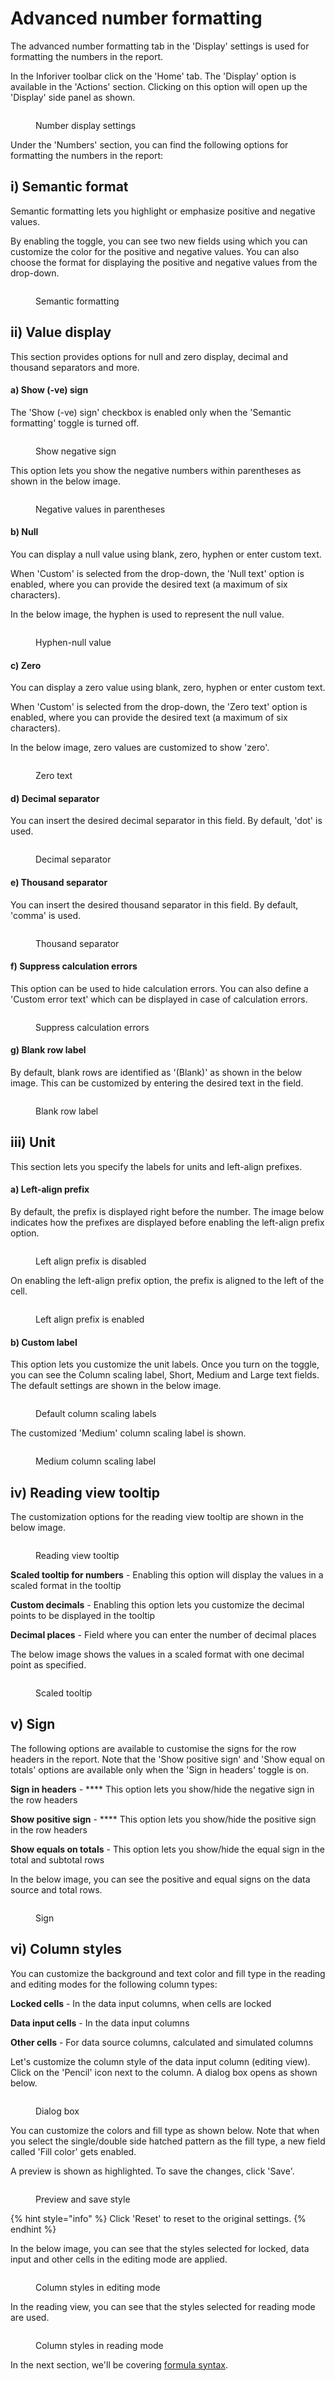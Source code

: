 # Advanced number formatting

The advanced number formatting tab in the 'Display' settings is used for formatting the numbers in the report.

In the Inforiver toolbar click on the 'Home' tab. The 'Display' option is available in the 'Actions' section. Clicking on this option will open up the 'Display' side panel as shown.

<figure><img src="../.gitbook/assets/Number (1).png" alt=""><figcaption><p>Number display settings</p></figcaption></figure>

Under the 'Numbers' section, you can find the following options for formatting the numbers in the report:

## i) Semantic format

Semantic formatting lets you highlight or emphasize positive and negative values.&#x20;

By enabling the toggle, you can see two new fields using which you can customize the color for the positive and negative values. You can also choose the format for displaying the positive and negative values from the drop-down.

<figure><img src="../.gitbook/assets/semantic].png" alt=""><figcaption><p>Semantic formatting</p></figcaption></figure>

## ii) Value display

This section provides options for null and zero display, decimal and thousand separators and more.

#### **a) Show (-ve) sign**

The 'Show (-ve) sign' checkbox is enabled only when the 'Semantic formatting' toggle is turned off.

<figure><img src="../.gitbook/assets/show neg.png" alt=""><figcaption><p>Show negative sign</p></figcaption></figure>

This option lets you show the negative numbers within parentheses as shown in the below image.

<figure><img src="../.gitbook/assets/Show neg sign.png" alt=""><figcaption><p>Negative values in parentheses</p></figcaption></figure>

#### b) Null

You can display a null value using blank, zero, hyphen or enter custom text.

When 'Custom' is selected from the drop-down, the 'Null text' option is enabled, where you can provide the desired text (a maximum of six characters).

In the below image, the hyphen is used to represent the null value.

<figure><img src="../.gitbook/assets/Null].png" alt=""><figcaption><p>Hyphen-null value</p></figcaption></figure>

#### c) Zero

You can display a zero value using blank, zero, hyphen or enter custom text.

When 'Custom' is selected from the drop-down, the 'Zero text' option is enabled, where you can provide the desired text (a maximum of six characters).&#x20;

In the below image, zero values are customized to show 'zero'.

<figure><img src="../.gitbook/assets/Zero1.png" alt=""><figcaption><p>Zero text</p></figcaption></figure>

#### d) Decimal separator

You can insert the desired decimal separator in this field. By default, 'dot' is used.

<figure><img src="../.gitbook/assets/decimal.png" alt=""><figcaption><p>Decimal separator</p></figcaption></figure>

#### e) Thousand separator

You can insert the desired thousand separator in this field. By default, 'comma' is used.

<figure><img src="../.gitbook/assets/Thousand.png" alt=""><figcaption><p>Thousand separator</p></figcaption></figure>

#### f) Suppress calculation errors

This option can be used to hide calculation errors. You can also define a 'Custom error text' which can be displayed in case of calculation errors.

<figure><img src="../.gitbook/assets/Suppress err.png" alt=""><figcaption><p>Suppress calculation errors</p></figcaption></figure>

#### g) Blank row label

By default, blank rows are identified as '(Blank)' as shown in the below image. This can be customized by entering the desired text in the field.

<figure><img src="../.gitbook/assets/blank.png" alt=""><figcaption><p>Blank row label</p></figcaption></figure>

## iii) Unit

This section lets you specify the labels for units and left-align prefixes.

#### a) Left-align prefix

By default, the prefix is displayed right before the number. The image below indicates how the prefixes are displayed before enabling the left-align prefix option.

<figure><img src="../.gitbook/assets/Left align.png" alt=""><figcaption><p>Left align prefix is disabled</p></figcaption></figure>

On enabling the left-align prefix option, the prefix is aligned to the left of the cell.

<figure><img src="../.gitbook/assets/prefix.png" alt=""><figcaption><p>Left align prefix is enabled</p></figcaption></figure>

#### b) Custom label

This option lets you customize the unit labels. Once you turn on the toggle, you can see the Column scaling label, Short, Medium and Large text fields. The default settings are shown in the below image.

<figure><img src="../.gitbook/assets/Large column scaling label.png" alt=""><figcaption><p>Default column scaling labels</p></figcaption></figure>

The customized 'Medium' column scaling label is shown.

<figure><img src="../.gitbook/assets/medium (1).png" alt=""><figcaption><p>Medium column scaling label</p></figcaption></figure>

## iv) Reading view tooltip

The customization options for the reading view tooltip are shown in the below image.&#x20;

<figure><img src="../.gitbook/assets/Reading view tooltip.png" alt=""><figcaption><p>Reading view tooltip</p></figcaption></figure>

**Scaled tooltip for numbers** - Enabling this option will display the values in a scaled format in the tooltip

**Custom decimals** - Enabling this option lets you customize the decimal points to be displayed in the tooltip

**Decimal places** - Field where you can enter the number of decimal places

The below image shows the values in a scaled format with one decimal point as specified.

<figure><img src="../.gitbook/assets/Tool1.png" alt=""><figcaption><p>Scaled tooltip</p></figcaption></figure>

## v) Sign

The following options are available to customise the signs for the row headers in the report. Note that the 'Show positive sign' and 'Show equal on totals' options are available only when the 'Sign in headers' toggle is on.

**Sign in headers** - **** This option lets you show/hide the negative sign in the row headers

**Show positive sign** - **** This option lets you show/hide the positive sign in the row headers

**Show equals on totals** - This option lets you show/hide the equal sign in the total and subtotal rows

In the below image, you can see the positive and equal signs on the data source and total rows.&#x20;

<figure><img src="../.gitbook/assets/Sign in.png" alt=""><figcaption><p>Sign</p></figcaption></figure>

## vi) Column styles

You can customize the background and text color and fill type in the reading and editing modes for the following column types:

**Locked cells** - In the data input columns, when cells are locked

**Data input cells** - In the data input columns

**Other cells** - For data source columns, calculated and simulated columns

Let's customize the column style of the data input column (editing view). Click on the 'Pencil' icon next to the column. A dialog box opens as shown below.

<figure><img src="../.gitbook/assets/column style 1.png" alt=""><figcaption><p>Dialog box</p></figcaption></figure>

You can customize the colors and fill type as shown below. Note that when you select the single/double side hatched pattern as the fill type, a new field called 'Fill color' gets enabled.&#x20;

A preview is shown as highlighted. To save the changes, click 'Save'.&#x20;

<figure><img src="../.gitbook/assets/column style 2.png" alt=""><figcaption><p>Preview and save style</p></figcaption></figure>

{% hint style="info" %}
Click 'Reset' to reset to the original settings.
{% endhint %}

In the below image, you can see that the styles selected for locked, data input and other cells in the editing mode are applied.

<figure><img src="../.gitbook/assets/column style 3.png" alt=""><figcaption><p>Column styles in editing mode</p></figcaption></figure>

In the reading view, you can see that the styles selected for reading mode are used.

<figure><img src="../.gitbook/assets/column style 4.png" alt=""><figcaption><p>Column styles in reading mode</p></figcaption></figure>

In the next section, we'll be covering [formula syntax](../formula-syntax/).
